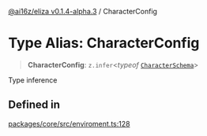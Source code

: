 [@ai16z/eliza v0.1.4-alpha.3](../index.md) / CharacterConfig

# Type Alias: CharacterConfig

> **CharacterConfig**: `z.infer`\<*typeof* [`CharacterSchema`](../variables/CharacterSchema.md)\>

Type inference

## Defined in

[packages/core/src/enviroment.ts:128](https://github.com/ai16z/eliza/blob/main/packages/core/src/enviroment.ts#L128)
